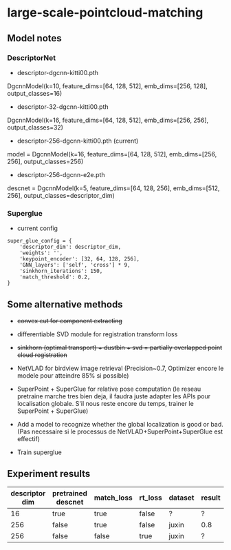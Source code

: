 # large-scale-pointcloud-matching

## Model notes

### DescriptorNet

* descriptor-dgcnn-kitti00.pth

DgcnnModel(k=10, feature_dims=[64, 128, 512], emb_dims=[256, 128], output_classes=16)

* descriptor-32-dgcnn-kitti00.pth

DgcnnModel(k=16, feature_dims=[64, 128, 512], emb_dims=[256, 256], output_classes=32)

* descriptor-256-dgcnn-kitti00.pth (current)

model = DgcnnModel(k=16, feature_dims=[64, 128, 512], emb_dims=[256, 256], output_classes=256)

* descriptor-256-dgcnn-e2e.pth

descnet = DgcnnModel(k=5, feature_dims=[64, 128, 256], emb_dims=[512, 256], output_classes=descriptor_dim)
    
### Superglue

* current config

````
super_glue_config = {
    'descriptor_dim': descriptor_dim,
    'weights': '',
    'keypoint_encoder': [32, 64, 128, 256],
    'GNN_layers': ['self', 'cross'] * 9,
    'sinkhorn_iterations': 150,
    'match_threshold': 0.2,
}
````
## Some alternative methods

* ~~convex cut for component extracting~~

* differentiable SVD module for registration transform loss

* ~~sinkhorn (optimal transport) + dustbin + svd = partially overlapped point cloud registration~~

* NetVLAD for birdview image retrieval (Precision~0.7, Optimizer encore le modele pour
 atteindre 85% si possible)

* SuperPoint + SuperGlue for relative pose computation (le reseau pretraine 
 marche tres bien deja, il faudra juste adapter les APIs pour
 localisation globale. S'il nous reste encore du temps, trainer le SuperPoint + SuperGlue)

* Add a model to recognize whether the global localization is good or bad. (Pas necessaire 
si le processus de NetVLAD+SuperPoint+SuperGlue est effectif)

* Train superglue
 

## Experiment results

| descriptor dim | pretrained descnet | match_loss | rt_loss | dataset | result |
| ------------- | ------------- | ------------- | ------------- | ---- | ----- | 
|16             |          true |  true | false | ? | ? |
| 256 | false | true | false | juxin | 0.8 |
| 256 | false | false | true | juxin | ? |